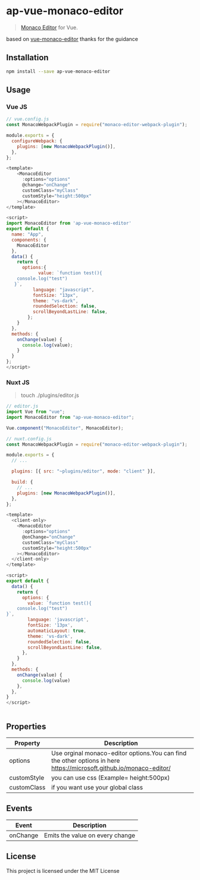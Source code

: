 # ap-vue-monaco-editor

> [Monaco Editor](https://github.com/Microsoft/monaco-editor) for Vue.

based on [vue-monaco-editor](https://github.com/gurkangul/gg-vue-monaco-editor) thanks for the guidance

## Installation

```bash
npm install --save ap-vue-monaco-editor
```

## Usage

### Vue JS

```js
// vue.config.js
const MonacoWebpackPlugin = require("monaco-editor-webpack-plugin");

module.exports = {
  configureWebpack: {
    plugins: [new MonacoWebpackPlugin()],
  },
};
```

```js
<template>
    <MonacoEditor
      :options="options"
      @change="onChange"
      customClass="myClass"
      customStyle="height:500px"
    ></MonacoEditor>
</template>

<script>
import MonacoEditor from 'ap-vue-monaco-editor'
export default {
  name: "App",
  components: {
    MonacoEditor
  },
  data() {
    return {
      options:{
            value: `function test(){
    console.log("test")
   }`,
          language: "javascript",
          fontSize: "13px",
          theme: "vs-dark",
          roundedSelection: false,
          scrollBeyondLastLine: false,
        };
    }
  },
  methods: {
    onChange(value) {
      console.log(value);
    }
  }
};
</script>
```

### Nuxt JS

> touch ./plugins/editor.js

```js
// editor.js
import Vue from "vue";
import MonacoEditor from "ap-vue-monaco-editor";

Vue.component("MonacoEditor", MonacoEditor);
```

```js
// nuxt.config.js
const MonacoWebpackPlugin = require("monaco-editor-webpack-plugin");

module.exports = {
  // ...

  plugins: [{ src: "~plugins/editor", mode: "client" }],

  build: {
    // ...
    plugins: [new MonacoWebpackPlugin()],
  },
};
```

```js
<template>
  <client-only>
    <MonacoEditor
      :options="options"
      @onChange="onChange"
      customClass="myClass"
      customStyle="height:500px"
    ></MonacoEditor>
  </client-only>
</template>

<script>
export default {
  data() {
    return {
      options: {
        value: `function test(){
    console.log("test")
}`,
        language: 'javascript',
        fontSize: '13px',
        automaticLayout: true,
        theme: 'vs-dark',
        roundedSelection: false,
        scrollBeyondLastLine: false,
      },
    }
  },
  methods: {
    onChange(value) {
      console.log(value)
    },
  },
}
</script>



```

## Properties

| Property    | Description                                                                                                         |
| ----------- | ------------------------------------------------------------------------------------------------------------------- |
| options     | Use orginal monaco-editor options.You can find the other options in here https://microsoft.github.io/monaco-editor/ |
| customStyle | you can use css (Example= height:500px)                                                                             |
| customClass | if you want use your global class                                                                                   |

## Events

| Event    | Description                     |
| -------- | ------------------------------- |
| onChange | Emits the value on every change |

## License

This project is licensed under the MIT License
